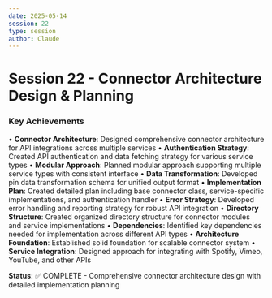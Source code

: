 ```yaml
---
date: 2025-05-14
session: 22
type: session
author: Claude
---
```


# Session 22 - Connector Architecture Design & Planning

### Key Achievements
• **Connector Architecture**: Designed comprehensive connector architecture for API integrations across multiple services
• **Authentication Strategy**: Created API authentication and data fetching strategy for various service types
• **Modular Approach**: Planned modular approach supporting multiple service types with consistent interface
• **Data Transformation**: Developed pin data transformation schema for unified output format
• **Implementation Plan**: Created detailed plan including base connector class, service-specific implementations, and authentication handler
• **Error Strategy**: Developed error handling and reporting strategy for robust API integration
• **Directory Structure**: Created organized directory structure for connector modules and service implementations
• **Dependencies**: Identified key dependencies needed for implementation across different API types
• **Architecture Foundation**: Established solid foundation for scalable connector system
• **Service Integration**: Designed approach for integrating with Spotify, Vimeo, YouTube, and other APIs

**Status**: ✅ COMPLETE - Comprehensive connector architecture design with detailed implementation planning

